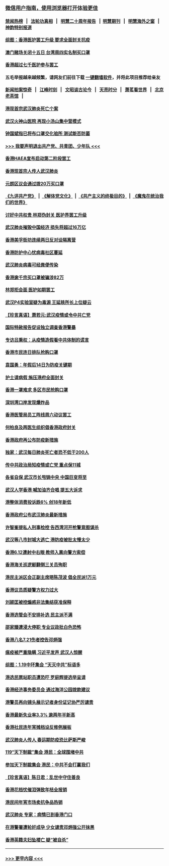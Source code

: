 ### [微信用户指南，使用浏览器打开体验更佳](https://github.com/gfw-breaker/banned-news1/blob/master/indexes/wechat-guide.md?t=0)
#### [禁闻热榜](热点新闻.md?t=0)  &nbsp;&nbsp;|&nbsp;&nbsp; [法轮功真相](https://github.com/gfw-breaker/truth/blob/master/README.md?t=0) &nbsp;&nbsp;|&nbsp;&nbsp; [明慧二十周年报告](https://github.com/gfw-breaker/mh-reports/blob/master/README.md?t=0) &nbsp;&nbsp;|&nbsp;&nbsp;[明慧期刊](https://github.com/gfw-breaker/mh-qikan) &nbsp;&nbsp;|&nbsp;&nbsp; [明慧海外之窗](https://github.com/gfw-breaker/mh-news/blob/master/README.md?t=0) &nbsp;&nbsp;|&nbsp;&nbsp; [神韵特别报道](https://github.com/gfw-breaker/mh-news/blob/master/shenyun.md?t=0)
#### [组图：香港医护罢工升级 要求全面封关抗疫](../pages/nsc415/n11844107.md?t=02051744) 
#### [澳门赌场关闭十五日 台湾周四实名制买口罩](../pages/nsc415/n11845083.md?t=02051744) 
#### [香港超过七千医护参与罢工](../pages/nsc415/n11845051.md?t=02051744) 
#### 五毛举报越来越频繁，请网友们前往下载 [一键翻墙软件](https://github.com/gfw-breaker/ssr-accounts)，并将此项目推荐给亲友
#### [新闻拍案惊奇](https://github.com/gfw-breaker/banned-news1/blob/master/pages/link4.md) &nbsp;&nbsp;|&nbsp;&nbsp; [江峰时刻](https://github.com/gfw-breaker/banned-news1/blob/master/pages/link4.md) &nbsp;&nbsp;|&nbsp;&nbsp; [文昭谈古论今](https://github.com/gfw-breaker/banned-news1/blob/master/pages/link4.md) &nbsp;&nbsp;|&nbsp;&nbsp; [天亮时分](https://github.com/gfw-breaker/banned-news1/blob/master/pages/link4.md) &nbsp;&nbsp;|&nbsp;&nbsp; [萧茗看世界](https://github.com/gfw-breaker/banned-news1/blob/master/pages/link4.md) &nbsp;&nbsp;|&nbsp;&nbsp; [北京老茶馆](https://github.com/gfw-breaker/banned-news1/blob/master/pages/link4.md) &nbsp;&nbsp;|&nbsp;&nbsp; 
#### [港现首宗武汉肺炎死亡个案](../pages/nsc415/n11844998.md?t=02051744) 
#### [武汉火神山医院 再现小汤山集中营模式](../pages/nsc415/n11844763.md?t=02051744) 
#### [钟国斌指已将布口罩交化验所 测试能否防菌](../pages/nsc415/n11842783.md?t=02051744) 
#### [>>> 我要声明退出共产党、共青团、少年队 <<<](https://github.com/begood0513/goodnews/blob/master/quit/letter.md) 
#### [香港HAEA宣布启动第二阶段罢工](../pages/nsc415/n11842723.md?t=02051744) 
#### [香港现首宗人传人武汉肺炎](../pages/nsc415/n11842766.md?t=02051744) 
#### [元朗区议会通过拨20万买口罩](../pages/nsc415/n11842754.md?t=02051744) 
#### [《九评共产党》](https://github.com/begood0513/9ping.md/blob/master/README.md) &nbsp;|&nbsp; [《解体党文化》](../../../../jtdwh.md/blob/master/README.md)  &nbsp;|&nbsp; [《共产主义的终极目的》](../../../../gczydzjmd.md/blob/master/README.md) &nbsp;|&nbsp; [《魔鬼在统治我们的世界》](../../../../mgztzwmdsj.md/blob/master/README.md) 
#### [讨好中共权贵 林郑伪封关 医护界罢工升级](../pages/nsc415/n11842359.md?t=02051744) 
#### [武汉肺炎摧毁中国经济 损失将超过16万亿](../pages/nsc415/n11839723.md?t=02051744) 
#### [香港美孚街坊连续两日反对设隔离营](../pages/nsc415/n11839962.md?t=02051744) 
#### [香港防护中心忧病毒社区蔓延](../pages/nsc415/n11839933.md?t=02051744) 
#### [武汉肺炎病毒可经粪便传染](../pages/nsc415/n11839939.md?t=02051744) 
#### [香港逾千宗买口罩被骗涉82万](../pages/nsc415/n11839914.md?t=02051744) 
#### [林郑拒会面 医护如期罢工](../pages/nsc415/n11839892.md?t=02051744) 
#### [武汉P4实验室疑为毒源 王延轶所长上位疑云](../pages/nsc415/n11835543.md?t=02051744) 
#### [【珍言真语】萧若元:武汉疫情或令中共亡党](../pages/nsc415/n11829394.md?t=02051744) 
#### [国际特赦报告促设独立调查香港警暴](../pages/nsc415/n11833845.md?t=02051744) 
#### [专访吕秉权：从疫情造假看中共体制的谎言](../pages/nsc415/n11833813.md?t=02051744) 
#### [香港市民连日排队抢购口罩](../pages/nsc415/n11833794.md?t=02051744) 
#### [袁国勇：年假后14日为防疫关键期](../pages/nsc415/n11831088.md?t=02051744) 
#### [护士请病假 施压港府全面封关](../pages/nsc415/n11831030.md?t=02051744) 
#### [香港一罩难求 多区市民抢购口罩](../pages/nsc415/n11831002.md?t=02051744) 
#### [深圳湾口岸发现爆炸品](../pages/nsc415/n11828802.md?t=02051744) 
#### [香港医管局员工阵线周六动议罢工](../pages/nsc415/n11828762.md?t=02051744) 
#### [何柏良及两医生组织倡香港政府封关](../pages/nsc415/n11828749.md?t=02051744) 
#### [香港政府再公布防疫新措施](../pages/nsc415/n11828716.md?t=02051744) 
#### [独家：武汉每日肺炎死亡者恐不低于200人](../pages/nsc415/n11828240.md?t=02051744) 
#### [传中共政治局知疫情或亡党 重点保11城](../pages/nsc415/n11828145.md?t=02051744) 
#### [各省自保 武汉市长甩锅中央 中国巨变将至](../pages/nsc415/n11828021.md?t=02051744) 
#### [武汉人学香港 喊加油齐合唱 提五大诉求](../pages/nsc415/n11827046.md?t=02051744) 
#### [港整体消费投诉跌6% 创18年新低](../pages/nsc415/n11817280.md?t=02051744) 
#### [香港政府公布武汉肺炎最新措施](../pages/nsc415/n11817152.md?t=02051744) 
#### [许智峯提私人刑事检控 告西湾河开枪警意图谋杀](../pages/nsc415/n11817132.md?t=02051744) 
#### [武汉等八市封城大逃亡 港防疫被批太慢太少](../pages/nsc415/n11817058.md?t=02051744) 
#### [香港6.12遭射中右眼 教师入禀向警方索偿](../pages/nsc415/n11814678.md?t=02051744) 
#### [香港海关巡逻艇翻侧三关员殉职](../pages/nsc415/n11814604.md?t=02051744) 
#### [港民主派区会正副主席晤陈茂波 倡全民派1万元](../pages/nsc415/n11814582.md?t=02051744) 
#### [香港议员质疑警方权力过大](../pages/nsc415/n11814560.md?t=02051744) 
#### [刘颕匡被控煽惑非法集结获准保释](../pages/nsc415/n11811727.md?t=02051744) 
#### [香港选管会不安排补选 民主派不满](../pages/nsc415/n11811691.md?t=02051744) 
#### [邵家臻遭浸大停职 专业议政批白色恐怖](../pages/nsc415/n11811670.md?t=02051744) 
#### [香港八名7.21伤者控告邓炳强](../pages/nsc415/n11811623.md?t=02051744) 
#### [瘟疫被严重隐瞒 习近平发声 武汉人惊醒](../pages/nsc415/n11811186.md?t=02051744) 
#### [组图：1.19中环集会 “天灭中共”标语多](../pages/nsc415/n11809514.md?t=02051744) 
#### [港选民票站职员遭恐吓 罗庭辉提选举呈请](../pages/nsc415/n11808914.md?t=02051744) 
#### [香港经济事务委员会 通过海洋公园拨款建议](../pages/nsc415/n11808906.md?t=02051744) 
#### [港警员再向镜头展示记者身份证记协严厉谴责](../pages/nsc415/n11808888.md?t=02051744) 
#### [香港最新失业率3.3% 逾两年半新高](../pages/nsc415/n11808887.md?t=02051744) 
#### [香港社民连年宵摊档设反修例展板](../pages/nsc415/n11808857.md?t=02051744) 
#### [武汉肺炎人传人 春运期防疫恐比萨斯严峻](../pages/nsc415/n11808739.md?t=02051744) 
#### [119“天下制裁”集会 港民：全球围堵中共](../pages/nsc415/n11806318.md?t=02051744) 
#### [参加天下制裁集会 港民：中共不会打赢我们](../pages/nsc415/n11806596.md?t=02051744) 
#### [【珍言真语】陈日君：乱世中守住善良](../pages/nsc415/n11806247.md?t=02051744) 
#### [香港花档忧催泪弹致年桔全报销](../pages/nsc415/n11806130.md?t=02051744) 
#### [港民间年宵市场卖抗争品热销](../pages/nsc415/n11806073.md?t=02051744) 
#### [武汉肺炎 专家：病情已到香港门口](../pages/nsc415/n11806020.md?t=02051744) 
#### [在港警署遭轮奸成孕 少女谴责邓炳强公开抹黑](../pages/nsc415/n11805981.md?t=02051744) 
#### [香港英籍夫妇坠楼亡 疑“被自杀”](../pages/nsc415/n11805937.md?t=02051744) 

----
#### [ >>> 更早内容 <<< ](../indexes/nsc415-earlier.md)
